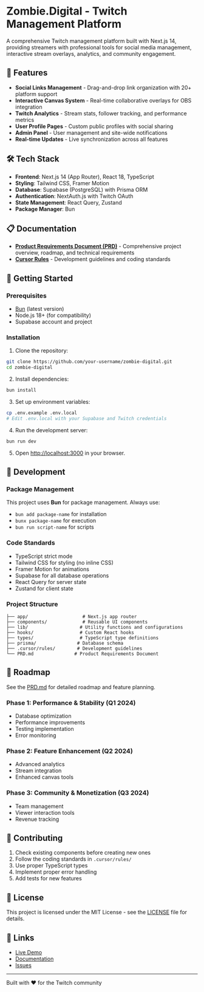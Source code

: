# Zombie.Digital - Twitch Management Platform

A comprehensive Twitch management platform built with Next.js 14, providing streamers with professional tools for social media management, interactive stream overlays, analytics, and community engagement.

## 🚀 Features

- **Social Links Management** - Drag-and-drop link organization with 20+ platform support
- **Interactive Canvas System** - Real-time collaborative overlays for OBS integration
- **Twitch Analytics** - Stream stats, follower tracking, and performance metrics
- **User Profile Pages** - Custom public profiles with social sharing
- **Admin Panel** - User management and site-wide notifications
- **Real-time Updates** - Live synchronization across all features

## 🛠 Tech Stack

- **Frontend**: Next.js 14 (App Router), React 18, TypeScript
- **Styling**: Tailwind CSS, Framer Motion
- **Database**: Supabase (PostgreSQL) with Prisma ORM
- **Authentication**: NextAuth.js with Twitch OAuth
- **State Management**: React Query, Zustand
- **Package Manager**: Bun

## 📋 Documentation

- **[Product Requirements Document (PRD)](./PRD.md)** - Comprehensive project overview, roadmap, and technical requirements
- **[Cursor Rules](./.cursor/rules/)** - Development guidelines and coding standards

## 🚀 Getting Started

### Prerequisites

- [Bun](https://bun.sh/) (latest version)
- Node.js 18+ (for compatibility)
- Supabase account and project

### Installation

1. Clone the repository:
```bash
git clone https://github.com/your-username/zombie-digital.git
cd zombie-digital
```

2. Install dependencies:
```bash
bun install
```

3. Set up environment variables:
```bash
cp .env.example .env.local
# Edit .env.local with your Supabase and Twitch credentials
```

4. Run the development server:
```bash
bun run dev
```

5. Open [http://localhost:3000](http://localhost:3000) in your browser.

## 🔧 Development

### Package Management
This project uses **Bun** for package management. Always use:
- `bun add package-name` for installation
- `bunx package-name` for execution
- `bun run script-name` for scripts

### Code Standards
- TypeScript strict mode
- Tailwind CSS for styling (no inline CSS)
- Framer Motion for animations
- Supabase for all database operations
- React Query for server state
- Zustand for client state

### Project Structure
```
├── app/                    # Next.js app router
├── components/             # Reusable UI components
├── lib/                   # Utility functions and configurations
├── hooks/                 # Custom React hooks
├── types/                 # TypeScript type definitions
├── prisma/               # Database schema
├── .cursor/rules/        # Development guidelines
└── PRD.md               # Product Requirements Document
```

## 🎯 Roadmap

See the [PRD.md](./PRD.md) for detailed roadmap and feature planning.

### Phase 1: Performance & Stability (Q1 2024)
- Database optimization
- Performance improvements
- Testing implementation
- Error monitoring

### Phase 2: Feature Enhancement (Q2 2024)
- Advanced analytics
- Stream integration
- Enhanced canvas tools

### Phase 3: Community & Monetization (Q3 2024)
- Team management
- Viewer interaction tools
- Revenue tracking

## 🤝 Contributing

1. Check existing components before creating new ones
2. Follow the coding standards in `.cursor/rules/`
3. Use proper TypeScript types
4. Implement proper error handling
5. Add tests for new features

## 📄 License

This project is licensed under the MIT License - see the [LICENSE](LICENSE) file for details.

## 🔗 Links

- [Live Demo](https://zombie.digital)
- [Documentation](./PRD.md)
- [Issues](https://github.com/your-username/zombie-digital/issues)

---

Built with ❤️ for the Twitch community
